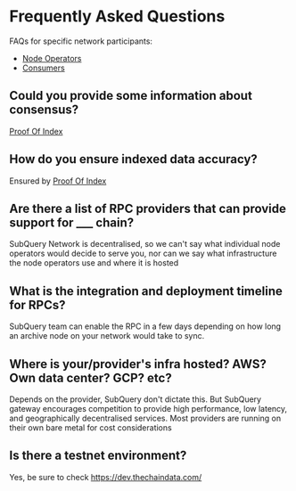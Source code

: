 # Frequently Asked Questions

FAQs for specific network participants:

- [Node Operators](./node_operators/setup/faq.md)
- [Consumers](./consumers/faq.md)

## Could you provide some information about consensus?

[Proof Of Index](./introduction/proof-of-index.md)

## How do you ensure indexed data accuracy?

Ensured by [Proof Of Index](./introduction/proof-of-index.md)

## Are there a list of RPC providers that can provide support for \_\_\_ chain?

SubQuery Network is decentralised, so we can't say what individual node operators would decide to serve you, nor can we say what infrastructure the node operators use and where it is hosted

## What is the integration and deployment timeline for RPCs?

SubQuery team can enable the RPC in a few days depending on how long an archive node on your network would take to sync.

## Where is your/provider's infra hosted? AWS? Own data center? GCP? etc?

Depends on the provider, SubQuery don't dictate this. But SubQuery gateway encourages competition to provide high performance, low latency, and geographically decentralised services. Most providers are running on their own bare metal for cost considerations

## Is there a testnet environment?

Yes, be sure to check https://dev.thechaindata.com/
